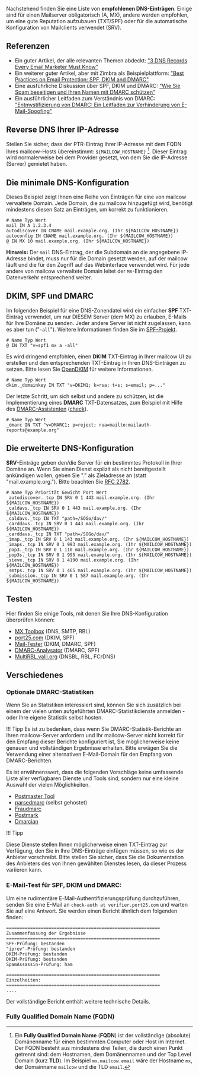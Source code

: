 Nachstehend finden Sie eine Liste von **empfohlenen DNS-Einträgen**. Einige sind für einen Mailserver obligatorisch (A, MX), andere werden empfohlen, um eine gute Reputation aufzubauen (TXT/SPF) oder für die automatische Konfiguration von Mailclients verwendet (SRV).

## Referenzen

- Ein guter Artikel, der alle relevanten Themen abdeckt:
  ["3 DNS Records Every Email Marketer Must Know"](https://www.rackaid.com/blog/email-dns-records)
- Ein weiterer guter Artikel, aber mit Zimbra als Beispielplattform:
  ["Best Practices on Email Protection: SPF, DKIM and DMARC"](https://wiki.zimbra.com/wiki/Best_Practices_on_Email_Protection:_SPF,_DKIM_and_DMARC)
- Eine ausführliche Diskussion über SPF, DKIM und DMARC:
  ["Wie Sie Spam beseitigen und Ihren Namen mit DMARC schützen"](https://www.skelleton.net/2015/03/21/how-to-eliminate-spam-and-protect-your-name-with-dmarc/)
- Ein ausführlicher Leitfaden zum Verständnis von DMARC:
["Entmystifizierung von DMARC: Ein Leitfaden zur Verhinderung von E-Mail-Spoofing"](https://seanthegeek.net/459/demystifying-dmarc/)


## Reverse DNS Ihrer IP-Adresse

Stellen Sie sicher, dass der PTR-Eintrag Ihrer IP-Adresse mit dem FQDN Ihres mailcow-Hosts übereinstimmt: `${MAILCOW_HOSTNAME}` [^1]. Dieser Eintrag wird normalerweise bei dem Provider gesetzt, von dem Sie die IP-Adresse (Server) gemietet haben.

## Die minimale DNS-Konfiguration

Dieses Beispiel zeigt Ihnen eine Reihe von Einträgen für eine von mailcow verwaltete Domain. Jede Domain, die zu mailcow hinzugefügt wird, benötigt mindestens diesen Satz an Einträgen, um korrekt zu funktionieren.

```
# Name Typ Wert
mail IN A 1.2.3.4
autodiscover IN CNAME mail.example.org. (Ihr ${MAILCOW_HOSTNAME})
autoconfig IN CNAME mail.example.org. (Ihr ${MAILCOW_HOSTNAME})
@ IN MX 10 mail.example.org. (Ihr ${MAILCOW_HOSTNAME})
```

**Hinweis:** Der `mail` DNS-Eintrag, der die Subdomain an die angegebene IP-Adresse bindet, muss nur für die Domain gesetzt werden, auf der mailcow läuft und die für den Zugriff auf das Webinterface verwendet wird. Für jede andere von mailcow verwaltete Domain leitet der `MX`-Eintrag den Datenverkehr entsprechend weiter.

## DKIM, SPF und DMARC

Im folgenden Beispiel für eine DNS-Zonendatei wird ein einfacher **SPF** TXT-Eintrag verwendet, um nur DIESEM Server (dem MX) zu erlauben, E-Mails für Ihre Domäne zu senden. Jeder andere Server ist nicht zugelassen, kann es aber tun ("`~all`"). Weitere Informationen finden Sie im [SPF-Projekt](http://www.open-spf.org/).

```
# Name Typ Wert
@ IN TXT "v=spf1 mx a -all"
```

Es wird dringend empfohlen, einen **DKIM** TXT-Eintrag in Ihrer mailcow UI zu erstellen und den entsprechenden TXT-Eintrag in Ihren DNS-Einträgen zu setzen. Bitte lesen Sie [OpenDKIM](http://www.opendkim.org) für weitere Informationen.

```
# Name Typ Wert
dkim._domainkey IN TXT "v=DKIM1; k=rsa; t=s; s=email; p=..."
```

Der letzte Schritt, um sich selbst und andere zu schützen, ist die Implementierung eines **DMARC** TXT-Datensatzes, zum Beispiel mit Hilfe des [DMARC-Assistenten](http://www.kitterman.com/dmarc/assistant.html) ([check](https://dmarcian.com/dmarc-inspector/google.com)).

```
# Name Typ Wert
_dmarc IN TXT "v=DMARC1; p=reject; rua=mailto:mailauth-reports@example.org"
```

## Die erweiterte DNS-Konfiguration

**SRV**-Einträge geben den/die Server für ein bestimmtes Protokoll in Ihrer Domäne an. Wenn Sie einen Dienst explizit als nicht bereitgestellt ankündigen wollen, geben Sie "." als Zieladresse an (statt "mail.example.org."). Bitte beachten Sie [RFC 2782](https://tools.ietf.org/html/rfc2782).

```
# Name Typ Priorität Gewicht Port Wert
_autodiscover._tcp IN SRV 0 1 443 mail.example.org. (Ihr ${MAILCOW_HOSTNAME})
_caldavs._tcp IN SRV 0 1 443 mail.example.org. (Ihr ${MAILCOW_HOSTNAME})
_caldavs._tcp IN TXT "path=/SOGo/dav/"
_carddavs._tcp IN SRV 0 1 443 mail.example.org. (Ihr ${MAILCOW_HOSTNAME})
_carddavs._tcp IN TXT "path=/SOGo/dav/"
_imap._tcp IN SRV 0 1 143 mail.example.org. (Ihr ${MAILCOW_HOSTNAME})
_imaps._tcp IN SRV 0 1 993 mail.example.org. (Ihr ${MAILCOW_HOSTNAME})
_pop3._tcp IN SRV 0 1 110 mail.example.org. (Ihr ${MAILCOW_HOSTNAME})
_pop3s._tcp IN SRV 0 1 995 mail.example.org. (Ihr ${MAILCOW_HOSTNAME})
_sieve._tcp IN SRV 0 1 4190 mail.example.org. (Ihr ${MAILCOW_HOSTNAME})
_smtps._tcp IN SRV 0 1 465 mail.example.org. (Ihr ${MAILCOW_HOSTNAME})
_submission._tcp IN SRV 0 1 587 mail.example.org. (Ihr ${MAILCOW_HOSTNAME})
```

## Testen

Hier finden Sie einige Tools, mit denen Sie Ihre DNS-Konfiguration überprüfen können:

- [MX Toolbox](https://mxtoolbox.com/SuperTool.aspx) (DNS, SMTP, RBL)
- [port25.com](https://www.port25.com/dkim-wizard/) (DKIM, SPF)
- [Mail-Tester](https://www.mail-tester.com/) (DKIM, DMARC, SPF)
- [DMARC-Analysator](https://www.dmarcanalyzer.com/spf/checker/) (DMARC, SPF)
- [MultiRBL.valli.org](http://multirbl.valli.org/) (DNSBL, RBL, FCrDNS)

## Verschiedenes

### Optionale DMARC-Statistiken

Wenn Sie an Statistiken interessiert sind, können Sie sich zusätzlich bei einem der vielen unten aufgeführten DMARC-Statistikdienste anmelden - oder Ihre eigene Statistik selbst hosten.

!!! Tipp
Es ist zu bedenken, dass wenn Sie DMARC-Statistik-Berichte an Ihren mailcow-Server anfordern und Ihr mailcow-Server nicht korrekt für den Empfang dieser Berichte konfiguriert ist, Sie möglicherweise keine genauen und vollständigen Ergebnisse erhalten. Bitte erwägen Sie die Verwendung einer alternativen E-Mail-Domain für den Empfang von DMARC-Berichten.

Es ist erwähnenswert, dass die folgenden Vorschläge keine umfassende Liste aller verfügbaren Dienste und Tools sind, sondern nur eine kleine Auswahl der vielen Möglichkeiten.

- [Postmaster Tool](https://gmail.com/postmaster)
- [parsedmarc](https://github.com/domainaware/parsedmarc) (selbst gehostet)
- [Fraudmarc](https://fraudmarc.com/)
- [Postmark](https://dmarc.postmarkapp.com)
- [Dmarcian](https://dmarcian.com/)

!!! Tipp

Diese Dienste stellen Ihnen möglicherweise einen TXT-Eintrag zur Verfügung, den Sie in Ihre DNS-Einträge einfügen müssen, so wie es der Anbieter vorschreibt. Bitte stellen Sie sicher, dass Sie die Dokumentation des Anbieters des von Ihnen gewählten Dienstes lesen, da dieser Prozess variieren kann.

### E-Mail-Test für SPF, DKIM und DMARC:

Um eine rudimentäre E-Mail-Authentifizierungsprüfung durchzuführen, senden Sie eine E-Mail an `check-auth at verifier.port25.com` und warten Sie auf eine Antwort. Sie werden einen Bericht ähnlich dem folgenden finden:

```
==========================================================
Zusammenfassung der Ergebnisse
==========================================================
SPF-Prüfung: bestanden
"iprev"-Prüfung: bestanden
DKIM-Prüfung: bestanden
DKIM-Prüfung: bestanden
SpamAssassin-Prüfung: ham

==========================================================
Einzelheiten:
==========================================================
....
```

Der vollständige Bericht enthält weitere technische Details.


### Fully Qualified Domain Name (FQDN)

[^1]: Ein **Fully Qualified Domain Name** (**FQDN**) ist der vollständige (absolute) Domänenname für einen bestimmten Computer oder Host im Internet. Der FQDN besteht aus mindestens drei Teilen, die durch einen Punkt getrennt sind: dem Hostnamen, dem Domänennamen und der Top Level Domain (kurz **TLD**). Im Beispiel `mx.mailcow.email` wäre der Hostname `mx`, der Domainname `mailcow` und die TLD `email`.
